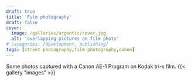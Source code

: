 ```yaml
---
draft: true
title: 'Film photography'
draft: false
cover:
  image: /galleries/argentic/cover.jpg
  alt: 'overlapping pictures on film photo'
# categories: [development, publishing]
tags: [street photography,film photography,canon]
---
```

Some photos captured with a Canon AE-1 Program on Kodak tri-x film.
{{< gallery "images" >}}